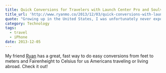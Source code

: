 ```yaml
---
title: Quick Conversions for Travelers with Launch Center Pro and Soulver
title_url: 'http://www.ryanmo.co/2013/12/03/quick-conversions-with-launch-center-pro-and-soulver/'
quote: "Growing up in the United States, I was unfortunately never exposed to the metric system or Celsius. Since I've moved to Dublin, I'm find myself doing a lot of conversions from one unit to another."
category: Technology
tags:
  - travel
  - iPhone
date: 2013-12-05
---
```

My friend [Ryan](http://www.ryanmo.co) has a great, fast way to do easy conversions from feet to meters and Fairenheight to Celsius for us Americans traveling or living abroad. Check it out!

